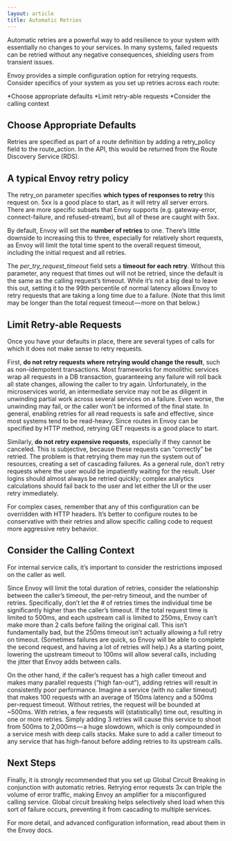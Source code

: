 ```yaml
---
layout: article
title: Automatic Retries
---
```


[//]: # ( Copyright 2018 Turbine Labs, Inc.                                   )
[//]: # ( you may not use this file except in compliance with the License.    )
[//]: # ( You may obtain a copy of the License at                             )
[//]: # (                                                                     )
[//]: # (     http://www.apache.org/licenses/LICENSE-2.0                      )
[//]: # (                                                                     )
[//]: # ( Unless required by applicable law or agreed to in writing, software )
[//]: # ( distributed under the License is distributed on an "AS IS" BASIS,   )
[//]: # ( WITHOUT WARRANTIES OR CONDITIONS OF ANY KIND, either express or     )
[//]: # ( implied. See the License for the specific language governing        )
[//]: # ( permissions and limitations under the License.                      )

[//]: # (Automatic Retries)

Automatic retries are a powerful way to add resilience to your system with
essentially no changes to your services. In many systems, failed requests can
be retried without any negative consequences, shielding users from transient
issues.

Envoy provides a simple configuration option for retrying requests. Consider
specifics of your system as you set up retries across each route:

*Choose appropriate defaults
*Limit retry-able requests
*Consider the calling context

## Choose Appropriate Defaults

Retries are specified as part of a route definition by adding a retry_policy
field to the route_action. In the API, this would be returned from the Route
Discovery Service (RDS).

## A typical Envoy retry policy

The retry_on parameter specifies **which types of responses to retry** this
request on. 5xx is a good place to start, as it will retry all server errors.
There are more specific subsets that Envoy supports (e.g. gateway-error,
connect-failure, and refused-stream), but all of these are caught with 5xx.

By default, Envoy will set the **number of retries** to one. There’s little
downside to increasing this to three, especially for relatively short requests,
as Envoy will limit the total time spent to the overall request timeout,
including the initial request and all retries.

The *per_try_request_timeout* field sets a **timeout for each retry**. Without
this parameter, any request that times out will not be retried, since the
default is the same as the calling request’s timeout. While it’s not a big deal
to leave this out, setting it to the 99th percentile of normal latency allows
Envoy to retry requests that are taking a long time due to a failure. (Note
that this limit may be longer than the total request timeout — more on that
below.)

## Limit Retry-able Requests
Once you have your defaults in place, there are several types of calls for
which it does not make sense to retry requests.

First, **do not retry requests where retrying would change the result**, such
as non-idempotent transactions. Most frameworks for monolithic services wrap
all requests in a DB transaction, guaranteeing any failure will roll back all
state changes, allowing the caller to try again. Unfortunately, in the
microservices world, an intermediate service may not be as diligent in
unwinding partial work across several services on a failure. Even worse, the
unwinding may fail, or the caller won’t be informed of the final state. In
general, enabling retries for all read requests is safe and effective, since
most systems tend to be read-heavy. Since routes in Envoy can be specified by
HTTP method, retrying GET requests is a good place to start.

Similarly, **do not retry expensive requests**, especially if they cannot be
canceled. This is subjective, because these requests can “correctly” be
retried. The problem is that retrying them may run the system out of resources,
creating a set of cascading failures. As a general rule, don’t retry requests
where the user would be impatiently waiting for the result. User logins should
almost always be retried quickly; complex analytics calculations should fail
back to the user and let either the UI or the user retry immediately.

For complex cases, remember that any of this configuration can be overridden
with HTTP headers. It’s better to configure routes to be conservative with
their retries and allow specific calling code to request more aggressive retry
behavior.

## Consider the Calling Context

For internal service calls, it’s important to consider the restrictions imposed
on the caller as well.

Since Envoy will limit the total duration of retries, consider the relationship
between the caller’s timeout, the per-retry timeout, and the number of retries.
Specifically, don’t let the # of retries times the individual time be
significantly higher than the caller’s timeout. If the total request time is
limited to 500ms, and each upstream call is limited to 250ms, Envoy can’t make
more than 2 calls before failing the original call. This isn’t fundamentally
bad, but the 250ms timeout isn’t actually allowing a full retry on timeout.
(Sometimes failures are quick, so Envoy will be able to complete the second
request, and having a lot of retries will help.) As a starting point, lowering
the upstream timeout to 100ms will allow several calls, including the jitter
that Envoy adds between calls.

On the other hand, if the caller’s request has a high caller timeout and makes
many parallel requests (“high fan-out”), adding retries will result in
consistently poor performance. Imagine a service (with no caller timeout) that
makes 100 requests with an average of 150ms latency and a 500ms per-request
timeout. Without retries, the request will be bounded at ~500ms. With retries,
a few requests will (statistically) time out, resulting in one or more retries.
Simply adding 3 retries will cause this service to shoot from 500ms to
2,000ms — a huge slowdown, which is only compounded in a service mesh with deep
calls stacks. Make sure to add a caller timeout to any service that has
high-fanout before adding retries to its upstream calls.

## Next Steps

Finally, it is strongly recommended that you set up Global Circuit Breaking in
conjunction with automatic retries. Retrying error requests 3x can triple the
volume of error traffic, making Envoy an amplifier for a misconfigured calling
service. Global circuit breaking helps selectively shed load when this sort of
failure occurs, preventing it from cascading to multiple services.

For more detail, and advanced configuration information, read about them in the
Envoy docs.
